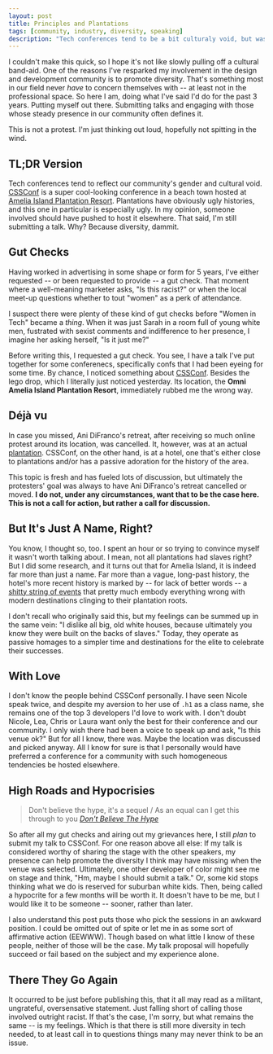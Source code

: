 ```yaml
---
layout: post
title: Principles and Plantations
tags: [community, industry, diversity, speaking]
description: "Tech conferences tend to be a bit culturaly void, but was a cultural gut check in order for CSSConf?"
---
```


I couldn't make this quick, so I hope it's not like slowly pulling off a cultural band-aid. One of the reasons I've resparked my involvement in the design and development community is to promote diversity. That's something most in our field never _have_ to concern themselves with -- at least not in the professional space. So here I am, doing what I've said I'd do for the past 3 years. Putting myself out there. Submitting talks and engaging with those whose steady presence in our community often defines it.

 This is not a protest. I'm just thinking out loud, hopefully not spitting in the wind.

## TL;DR Version

Tech conferences tend to reflect our community's gender and cultural void. [CSSConf](http://2014.cssconf.com/) is a super cool-looking conference in a beach town hosted at [Amelia Island Plantation Resort](http://articles.orlandosentinel.com/1996-04-21/news/9604181064_1_amelia-island-small-farms-american-beac). Plantations have obviously ugly histories, and this one in particular is especially ugly. In my opinion, someone involved should have pushed to host it elsewhere. That said, I'm still submitting a talk. Why? Because diversity, dammit.

## Gut Checks

Having worked in advertising in some shape or form for 5 years, I've either requested -- or been requested to provide -- a gut check. That moment where a well-meaning marketer asks, "Is this racist?" or when the local meet-up questions whether to tout "women" as a perk of attendance.

I suspect there were plenty of these kind of gut checks before "Women in Tech" became a *thing*. When it was just Sarah in a room full of young white men, fustrated with sexist comments and indifference to her presence, I imagine her asking herself, "Is it just me?"

Before writing this, I requested a gut check. You see, I have a talk I've put together for some conferenecs, specifically confs that I had been eyeing for some time. By chance, I noticed something about [CSSConf](http://2014.cssconf.com/). Besides the lego drop, which I literally just noticed yesterday. Its location, the **Omni Amelia Island Plantation Resort**, immediately rubbed me the wrong way.

## Déjà vu

In case you missed, Ani DiFranco's retreat, after receiving so much online protest around its location, was cancelled.  It, however, was at an actual [plantation](http://www.nola.com/music/index.ssf/2013/12/ani_difrancos_plantation_retre.html). CSSConf, on the other hand, is at a hotel, one that's either close to plantations and/or has a passive adoration for the history of the area.

This topic is fresh and has fueled lots of discussion, but ultimately the protesters' goal was always to have Ani DiFranco's retreat cancelled or moved. **I do not, under any circumstances, want that to be the case here. This is not a call for action, but rather a call for discussion.**

## But It's Just A Name, Right?

You know, I thought so, too. I spent an hour or so trying to convince myself it wasn't worth talking about. I mean, not all plantations had slaves right? But I did some research, and it turns out that for Amelia Island, it is indeed far more than just a name. Far more than a vague, long-past history, the hotel's more recent history is marked by -- for lack of better words -- a [shitty string of events](http://articles.orlandosentinel.com/1996-04-21/news/9604181064_1_amelia-island-small-farms-american-beac) that pretty much embody everything wrong with modern destinations clinging to their plantation roots.

I don't recall who originally said this, but my feelings can be summed up in the same vein: "I dislike all big, old white houses, because ultimately you know they were built on the backs of slaves." Today, they operate as passive homages to a simpler time and destinations for the elite to celebrate their successes.

## With Love

I don't know the people behind CSSConf personally. I have seen Nicole speak twice, and despite my aversion to her use of `.h1` as a class name, she remains one of the top 3 developers I'd love to work with. I don't doubt Nicole, Lea, Chris or Laura want only the best for their conference and our community. I only wish there had been a voice to speak up and ask, "Is this venue ok?" But for all I know, there was. Maybe the location was discussed and picked anyway. All I know for sure is that I personally would have preferred a conference for a community with such homogeneous tendencies be hosted elsewhere.

## High Roads and Hypocrisies

> Don't believe the hype, it's a sequel / As an equal can I get this through to you *[Don't Believe The Hype](http://rapgenius.com/Public-enemy-dont-believe-the-hype-lyrics)*

So after all my gut checks and airing out my grievances here, I still _plan_ to submit my talk to CSSConf. For one reason above all else: If my talk is considered worthy of sharing the stage with the other speakers, my presence can help promote the diversity I think may have missing when the venue was selected. Ultimately, one other developer of color might see me on stage and think, "Hm, maybe I should submit a talk." Or, some kid stops thinking what we do is reserved for suburban white kids. Then, being called a hypocrite for a few months will be worth it. It doesn't have to be me, but I would like it to be someone -- sooner, rather than later.

I also understand this post puts those who pick the sessions in an awkward position. I could be omitted out of spite or let me in as some sort of affirmative action (EEWWW). Though based on what little I know of these people, neither of those will be the case. My talk proposal will hopefully succeed or fail based on the subject and my experience alone.

## There They Go Again

It occurred to be just before publishing this, that it all may read as a militant, ungrateful, oversensative statement. Just falling short of calling those involved outright racist. If that's the case, I'm sorry, but what remains the same -- is my feelings. Which is that there is still more diversity in tech needed, to at least call in to questions things many may never think to be an issue.
